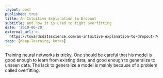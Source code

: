 ```yaml
---
layout: post
published: true
title: An Intuitive Explanation to Dropout
subtitle: and how it is used to fight overfitting
date: '2019-06-20'
external_url: >-
  https://towardsdatascience.com/an-intuitive-explanation-to-dropout-749c7fb5395c
tags: [deep-learning, keras]
---
```

Training neural networks is tricky. One should be careful that his model is good enough to learn from existing data, and good enough to generalize to unseen data. The lack to generalize a model is mainly because of a problem called overfitting.
